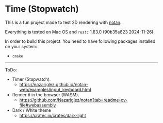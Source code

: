 # Time (Stopwatch)

This is a fun project made to test 2D rendering with [notan](https://crates.io/crates/notan).

Everything is tested on Mac OS and `rustc` 1.83.0 (90b35a623 2024-11-26).

In order to build this project. You need to have following packages installed on your system:

* `cmake`


----

ToDo:

* Timer (Stopwatch).
  * https://nazariglez.github.io/notan-web/examples/input_keyboard.html
* Render it in the browser (WASM).
  * https://github.com/Nazariglez/notan?tab=readme-ov-file#webassembly
* Dark / White theme
  * https://crates.io/crates/dark-light
